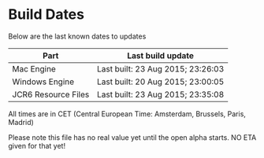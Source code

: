 # Build Dates

Below are the last known dates to updates

Part | Last build update
-----|-----
Mac Engine | Last built: 23 Aug 2015; 23:26:03
Windows Engine | Last built: 20 Aug 2015; 23:00:05
JCR6 Resource Files | Last built: 23 Aug 2015; 23:35:08
All times are in CET (Central European Time: Amsterdam, Brussels, Paris, Madrid)


Please note this file has no real value yet until the open alpha starts. NO ETA given for that yet!
